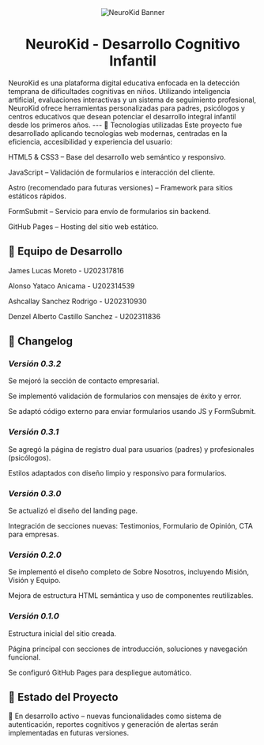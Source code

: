 <div align="center"> <img src="https://i.imgur.com/qDjDCC8.png" alt="NeuroKid Banner" /> </div> <div align="center"> <h1>NeuroKid - Desarrollo Cognitivo Infantil</h1> </div>
NeuroKid es una plataforma digital educativa enfocada en la detección temprana de dificultades cognitivas en niños. Utilizando inteligencia artificial, evaluaciones interactivas y un sistema de seguimiento profesional, NeuroKid ofrece herramientas personalizadas para padres, psicólogos y centros educativos que desean potenciar el desarrollo integral infantil desde los primeros años.
---
🚀 Tecnologías utilizadas
Este proyecto fue desarrollado aplicando tecnologías web modernas, centradas en la eficiencia, accesibilidad y experiencia del usuario:

HTML5 & CSS3 – Base del desarrollo web semántico y responsivo.

JavaScript – Validación de formularios e interacción del cliente.

Astro (recomendado para futuras versiones) – Framework para sitios estáticos rápidos.

FormSubmit – Servicio para envío de formularios sin backend.

GitHub Pages – Hosting del sitio web estático.

👥 Equipo de Desarrollo
---
James Lucas Moreto - U202317816

Alonso Yataco Anicama - U202314539

Ashcallay Sanchez Rodrigo - U202310930

Denzel Alberto Castillo Sanchez - U202311836

📜 Changelog
---
### _Versión 0.3.2_
Se mejoró la sección de contacto empresarial.

Se implementó validación de formularios con mensajes de éxito y error.

Se adaptó código externo para enviar formularios usando JS y FormSubmit.

### _Versión 0.3.1_
Se agregó la página de registro dual para usuarios (padres) y profesionales (psicólogos).

Estilos adaptados con diseño limpio y responsivo para formularios.

### _Versión 0.3.0_
Se actualizó el diseño del landing page.

Integración de secciones nuevas: Testimonios, Formulario de Opinión, CTA para empresas.

### _Versión 0.2.0_
Se implementó el diseño completo de Sobre Nosotros, incluyendo Misión, Visión y Equipo.

Mejora de estructura HTML semántica y uso de componentes reutilizables.

### _Versión 0.1.0_
Estructura inicial del sitio creada.

Página principal con secciones de introducción, soluciones y navegación funcional.

Se configuró GitHub Pages para despliegue automático.

📌 Estado del Proyecto
---
🔧 En desarrollo activo – nuevas funcionalidades como sistema de autenticación, reportes cognitivos y generación de alertas serán implementadas en futuras versiones.

